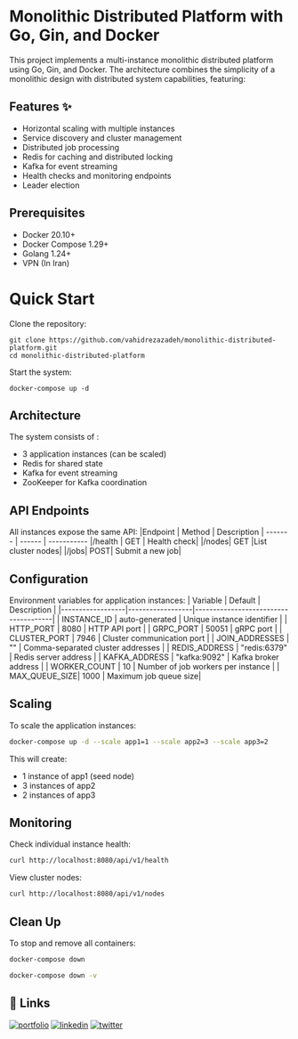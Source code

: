 
# Monolithic Distributed Platform with Go, Gin, and Docker
This project implements a multi-instance monolithic distributed platform using Go, Gin, and Docker. The architecture combines the simplicity of a monolithic design with distributed system capabilities, featuring:

## Features ✨
- Horizontal scaling with multiple instances
- Service discovery and cluster management
- Distributed job processing
- Redis for caching and distributed locking
- Kafka for event streaming
- Health checks and monitoring endpoints
- Leader election

## Prerequisites
- Docker 20.10+
- Docker Compose 1.29+
- Golang 1.24+
- VPN (In Iran)

# Quick Start

Clone the repository:
```
git clone https://github.com/vahidrezazadeh/monolithic-distributed-platform.git
cd monolithic-distributed-platform
```
Start the system:
```
docker-compose up -d
```
## Architecture
The system consists of :
- 3 application instances (can be scaled)
- Redis for shared state
- Kafka for event streaming
- ZooKeeper for Kafka coordination

## API Endpoints
All instances expose the same API:
|Endpoint | Method | Description
| ------- | ------ | -----------
|/health | GET | Health check|
|/nodes|	GET	|List cluster nodes|
|/jobs|	POST|	Submit a new job|

## Configuration
Environment variables for application instances:
| Variable        | Default          | Description                          |
|------------------|------------------|--------------------------------------|
| INSTANCE_ID      | auto-generated    | Unique instance identifier           |
| HTTP_PORT        | 8080             | HTTP API port                        |
| GRPC_PORT        | 50051            | gRPC port                            |
| CLUSTER_PORT     | 7946             | Cluster communication port           |
| JOIN_ADDRESSES   | ""               | Comma-separated cluster addresses    |
| REDIS_ADDRESS     | "redis:6379"     | Redis server address                 |
| KAFKA_ADDRESS    | "kafka:9092"     | Kafka broker address                 |
| WORKER_COUNT     | 10               | Number of job workers per instance   |
| MAX_QUEUE_SIZE| 1000 | Maximum job queue size|

## Scaling
To scale the application instances:

```bash
docker-compose up -d --scale app1=1 --scale app2=3 --scale app3=2
```
This will create:

- 1 instance of app1 (seed node)
- 3 instances of app2
- 2 instances of app3

## Monitoring

Check individual instance health:
```bash
curl http://localhost:8080/api/v1/health
```
View cluster nodes:

```bash
curl http://localhost:8080/api/v1/nodes
```

## Clean Up
To stop and remove all containers:
```bash
docker-compose down
```

```bash
docker-compose down -v
```

## 🔗 Links
[![portfolio](https://img.shields.io/badge/my_portfolio-000?style=for-the-badge&logo=ko-fi&logoColor=white)](https://vahidrezazadeh.github.io/)
[![linkedin](https://img.shields.io/badge/linkedin-0A66C2?style=for-the-badge&logo=linkedin&logoColor=white)](https://www.linkedin.com/in/vahidrezazadeh/)
[![twitter](https://img.shields.io/badge/twitter-1DA1F2?style=for-the-badge&logo=twitter&logoColor=white)](https://twitter.com/vahdirezazadeh5)